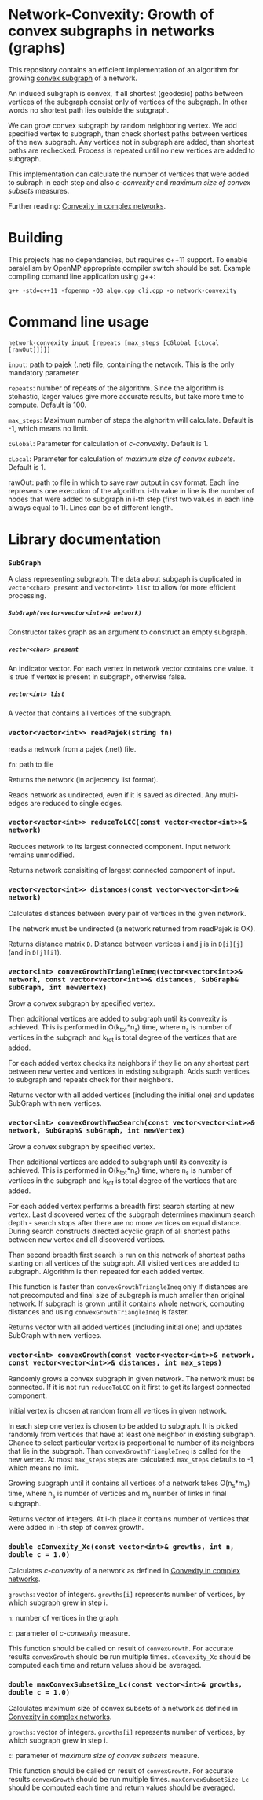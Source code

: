# Network-Convexity: Growth of convex subgraphs in networks (graphs)

This repository contains an efficient implementation of an algorithm for growing [convex subgraph](https://en.wikipedia.org/wiki/Convex_subgraph) of a network.

An induced subgraph is convex, if all shortest (geodesic) paths between vertices of the subgraph consist only of vertices of the subgraph.
In other words no shortest path lies outside the subgraph.

We can grow convex subgraph by random neighboring vertex. We add specified vertex to subgraph, than check shortest paths between vertices of the new subgraph.
Any vertices not in subgraph are added, than shortest paths are rechecked. Process is repeated until no new vertices are added to subgraph.

This implementation can calculate the number of vertices that were added to subraph in each step and also *c-convexity* and *maximum size of convex subsets* measures.

Further reading: [Convexity in complex networks](https://arxiv.org/pdf/1608.03402.pdf).



# Building
This projects has no dependancies, but requires c++11 support. To enable paralelism by OpenMP appropriate compiler switch should be set. 
Example compiling comand line application using g++:

`g++ -std=c++11 -fopenmp -O3 algo.cpp cli.cpp -o network-convexity`



# Command line usage
`network-convexity input [repeats [max_steps [cGlobal [cLocal [rawOut]]]]]`

`input`: path to pajek (.net) file, containing the network. This is the only mandatory parameter.

`repeats`: number of repeats of the algorithm. Since the algorithm is stohastic, larger values give more accurate results, but take more time to compute. Default is 100.

`max_steps`: Maximum number of steps the alghoritm will calculate. Default is -1, which means no limit.

`cGlobal`: Parameter for calculation of *c-convexity*. Default is 1.

`cLocal`: Parameter for calculation of *maximum size of convex subsets*. Default is 1.

rawOut: path to file in which to save raw output in csv format. Each line represents one execution of the algorithm.
i-th value in line is the number of nodes that were added to subgraph in i-th step (first two values in each line always equal to 1).
Lines can be of different length.



# Library documentation
### `SubGraph`
A class representing subgraph. The data about subgaph is duplicated in `vector<char> present` and
 `vector<int> list` to allow for more efficient processing.

##### `SubGraph(vector<vector<int>>& network)`
Constructor takes graph as an argument to construct an empty subgraph.

##### `vector<char> present`
An indicator vector. For each vertex in network vector contains one value. It is true if vertex is present in subgraph, otherwise false.

##### `vector<int> list`
A vector that contains all vertices of the subgraph.


### `vector<vector<int>> readPajek(string fn)`
reads a network from a pajek (.net) file.

`fn`: path to file

Returns the network (in adjecency list format).

Reads network as undirected, even if it is saved as directed. Any multi-edges are reduced to single edges.

### `vector<vector<int>> reduceToLCC(const vector<vector<int>>& network)`
Reduces network to its largest connected component. Input network remains unmodified.

Returns network consisiting of largest connected component of input.

### `vector<vector<int>> distances(const vector<vector<int>>& network)`
Calculates distances between every pair of vertices in the given network. 

The network must be undirected (a network returned from readPajek is OK).

Returns distance matrix `D`. Distance between vertices i and j is in `D[i][j]` (and in `D[j][i]`).

### `vector<int> convexGrowthTriangleIneq(vector<vector<int>>& network, const vector<vector<int>>& distances, SubGraph& subGraph, int newVertex)`
Grow a convex subgraph by specified vertex.

Then additional vertices are added to subgraph until its convexity is achieved. This is performed in O(k<sub>tot</sub>*n<sub>s</sub>) time, where n<sub>s</sub> 
is number of vertices in the subgraph and k<sub>tot</sub> is total degree of the vertices that are added.

For each added vertex checks its neighbors if they lie on any shortest part between new vertex and vertices
in existing subgraph. Adds such vertices to subgraph and repeats check for their neighbors.

Returns vector with all added vertices (including the initial one) and updates SubGraph with new vertices.

### `vector<int> convexGrowthTwoSearch(const vector<vector<int>>& network, SubGraph& subGraph, int newVertex)`
Grow a convex subgraph by specified vertex.

Then additional vertices are added to subgraph until its convexity is achieved. This is performed in O(k<sub>tot</sub>*n<sub>s</sub>) time, where n<sub>s</sub> is 
number of vertices in the subgraph and k<sub>tot</sub> is total degree of the vertices that are added.

For each added vertex performs a breadth first search starting at new vertex. Last discovered vertex of the subgraph determines maximum search depth - 
search stops after there are no more vertices on equal distance. During search constructs directed acyclic graph of all shortest paths between new vertex and all discovered vertices.

Than second breadth first search is run on this network of shortest paths starting on all vertices of the subgraph. All visited vertices are added to subgraph. Algorithm is then repeated for each added vertex.

This function is faster than `convexGrowthTriangleIneq` only if distances are not precomputed and final size of subgraph is much smaller than original network. If subgraph is grown
until it contains whole network, computing distances and using `convexGrowthTriangleIneq` is faster.

Returns vector with all added vertices (including initial one) and updates SubGraph with new vertices.

### `vector<int> convexGrowth(const vector<vector<int>>& network, const vector<vector<int>>& distances, int max_steps)`
Randomly grows a convex subgraph in given network. The network must be connected. If it is not run `reduceToLCC` on it first to get its largest connected component.

Initial vertex is chosen at random from all vertices in given network.

In each step one vertex is chosen to be added to subgraph. It is picked randomly from vertices that have at least one neighbor in existing subgraph.
Chance to select particular vertex is proportional to number of its neighbors that lie in the subgraph.
Than `convexGrowthTriangleIneq` is called for the new vertex.
At most `max_steps` steps are calculated. `max_steps` defaults to -1, which means no limit.

Growing subgraph until it contains all vertices of a network takes O(n<sub>s</sub>*m<sub>s</sub>) time, where n<sub>s</sub> is number of vertices and m<sub>s</sub> number of links in final subgraph.

Returns vector of integers. At i-th place it contains number of vertices that were added in i-th step of convex growth.

### `double cConvexity_Xc(const vector<int>& growths, int n, double c = 1.0)`
Calculates *c-convexity* of a network as defined in [Convexity in complex networks](https://arxiv.org/pdf/1608.03402.pdf).

`growths`: vector of integers. `growths[i]` represents number of vertices, by which subgraph grew in step i.

`n`: number of vertices in the graph.

`c`: parameter of *c-convexity* measure.

This function should be called on result of `convexGrowth`. For accurate results `convexGrowth` should be run multiple times.
`cConvexity_Xc` should be computed each time and return values should be averaged.


### `double maxConvexSubsetSize_Lc(const vector<int>& growths, double c = 1.0)`
Calculates maximum size of convex subsets of a network as defined in [Convexity in complex networks](https://arxiv.org/pdf/1608.03402.pdf).

`growths`: vector of integers. `growths[i]` represents number of vertices, by which subgraph grew in step i.

`c`: parameter of *maximum size of convex subsets* measure.

This function should be called on result of `convexGrowth`. For accurate results `convexGrowth` should be run multiple times.
`maxConvexSubsetSize_Lc` should be computed each time and return values should be averaged.